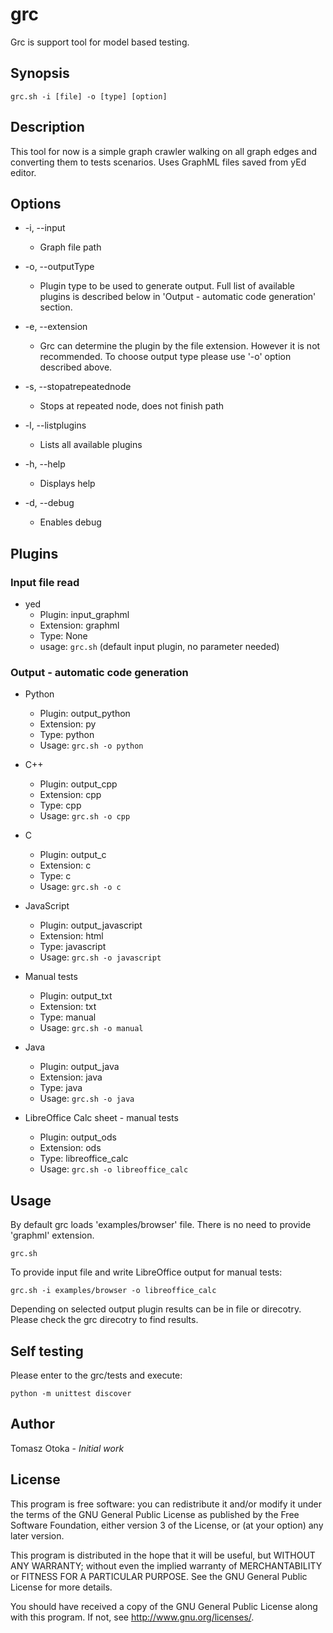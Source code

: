 # grc
Grc is support tool for model based testing.

## Synopsis
```
grc.sh -i [file] -o [type] [option]
```

## Description
This tool for now is a simple graph crawler walking on all graph edges and converting them to tests scenarios. Uses GraphML files saved from yEd editor.

## Options
  - -i, --input  
    - Graph file path

  - -o, --outputType 
    - Plugin type to be used to generate output. Full list of available plugins is described below 
      in 'Output - automatic code generation' section.

  - -e, --extension 
    - Grc can determine the plugin by the file extension. However it is not recommended.
      To choose output type please use '-o' option described above.

  - -s, --stopatrepeatednode
    - Stops at repeated node, does not finish path

  - -l, --listplugins  
    - Lists all available plugins

  - -h, --help
    - Displays help

  - -d, --debug  
    - Enables debug
    
## Plugins

### Input file read
- yed
  - Plugin: input_graphml
  - Extension: graphml
  - Type: None
  - usage: ```grc.sh``` (default input plugin, no parameter needed)
  
### Output - automatic code generation
- Python
  - Plugin: output_python
  - Extension: py
  - Type: python
  - Usage: ```grc.sh -o python```

- C++
  - Plugin: output_cpp
  - Extension: cpp
  - Type: cpp
  - Usage: ```grc.sh -o cpp```

- C
  - Plugin: output_c
  - Extension: c
  - Type: c
  - Usage: ```grc.sh -o c```

- JavaScript
  - Plugin: output_javascript
  - Extension: html
  - Type: javascript
  - Usage: ```grc.sh -o javascript```

- Manual tests
  - Plugin: output_txt
  - Extension: txt
  - Type: manual
  - Usage: ```grc.sh -o manual```

- Java
  - Plugin: output_java
  - Extension: java
  - Type: java
  - Usage: ```grc.sh -o java```

- LibreOffice Calc sheet - manual tests
  - Plugin: output_ods
  - Extension: ods
  - Type: libreoffice_calc
  - Usage: ```grc.sh -o libreoffice_calc```


## Usage
By default grc loads 'examples/browser' file. There is no need to provide 'graphml' extension.
```
grc.sh
```

To provide input file and write LibreOffice output for manual tests:
```
grc.sh -i examples/browser -o libreoffice_calc
```

Depending on selected output plugin results can be in file or direcotry. Please check the grc direcotry to find
results.

## Self testing
Please enter to the grc/tests and execute:
```
python -m unittest discover
```

## Author
Tomasz Otoka - *Initial work*

## License
This program is free software: you can redistribute it and/or modify
it under the terms of the GNU General Public License as published by
the Free Software Foundation, either version 3 of the License, or
(at your option) any later version.

This program is distributed in the hope that it will be useful,
but WITHOUT ANY WARRANTY; without even the implied warranty of
MERCHANTABILITY or FITNESS FOR A PARTICULAR PURPOSE.  See the
GNU General Public License for more details.

You should have received a copy of the GNU General Public License
along with this program.  If not, see <http://www.gnu.org/licenses/>.
